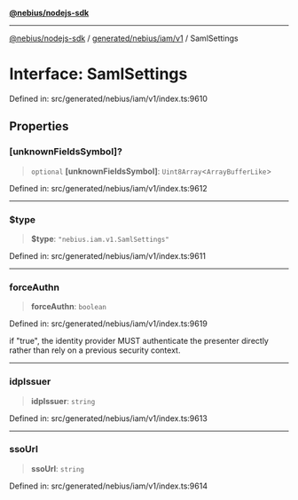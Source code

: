 [**@nebius/nodejs-sdk**](../../../../../README.md)

***

[@nebius/nodejs-sdk](../../../../../README.md) / [generated/nebius/iam/v1](../README.md) / SamlSettings

# Interface: SamlSettings

Defined in: src/generated/nebius/iam/v1/index.ts:9610

## Properties

### \[unknownFieldsSymbol\]?

> `optional` **\[unknownFieldsSymbol\]**: `Uint8Array`\<`ArrayBufferLike`\>

Defined in: src/generated/nebius/iam/v1/index.ts:9612

***

### $type

> **$type**: `"nebius.iam.v1.SamlSettings"`

Defined in: src/generated/nebius/iam/v1/index.ts:9611

***

### forceAuthn

> **forceAuthn**: `boolean`

Defined in: src/generated/nebius/iam/v1/index.ts:9619

if "true", the identity provider MUST authenticate the presenter directly rather than rely on a previous security context.

***

### idpIssuer

> **idpIssuer**: `string`

Defined in: src/generated/nebius/iam/v1/index.ts:9613

***

### ssoUrl

> **ssoUrl**: `string`

Defined in: src/generated/nebius/iam/v1/index.ts:9614
